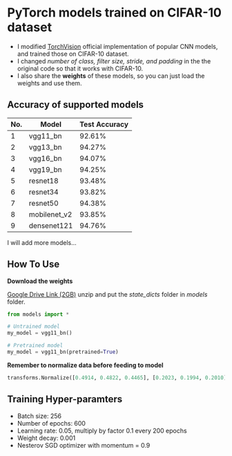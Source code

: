 # PyTorch models trained on CIFAR-10 dataset
- I modified [TorchVision](https://pytorch.org/docs/stable/torchvision/models.html) official implementation of popular CNN models, and trained those on CIFAR-10 dataset.
- I changed *number of class, filter size, stride, and padding* in the the original code so that it works with CIFAR-10.
- I also share the **weights** of these models, so you can just load the weights and use them.

## Accuracy of supported models
| No. | Model        | Test Accuracy |
|-----|--------------|---------------|
| 1   | vgg11_bn     | 92.61%        |
| 2   | vgg13_bn     | 94.27%        |
| 3   | vgg16_bn     | 94.07%        |
| 4   | vgg19_bn     | 94.25%        |
| 5   | resnet18     | 93.48%        |
| 6   | resnet34     | 93.82%        |
| 7   | resnet50     | 94.38%        |
| 8   | mobilenet_v2 | 93.85%        |
| 9   | densenet121  | 94.76%        |

I will add more models...

## How To Use

**Download the weights**

[Google Drive Link (2GB)](https://drive.google.com/file/d/1JNURU6GRDhvMUMqIbxj27gTJ6P9XuAN6/view?usp=sharing) unzip and put the *state_dicts* folder in *models* folder.

```python
from models import *

# Untrained model
my_model = vgg11_bn()

# Pretrained model
my_model = vgg11_bn(pretrained=True)
```

**Remember to normalize data before feeding to model**
```python
transforms.Normalize([0.4914, 0.4822, 0.4465], [0.2023, 0.1994, 0.2010])]
```


## Training Hyper-paramters
- Batch size: 256
- Number of epochs: 600
- Learning rate: 0.05, multiply by factor 0.1 every 200 epochs
- Weight decay: 0.001
- Nesterov SGD optimizer with momentum = 0.9
